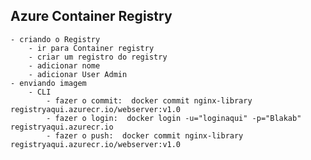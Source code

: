 ## Azure Container Registry
    - criando o Registry 
        - ir para Container registry
        - criar um registro do registry
        - adicionar nome
        - adicionar User Admin
    - enviando imagem
        - CLI 
            - fazer o commit:  docker commit nginx-library registryaqui.azurecr.io/webserver:v1.0
            - fazer o login:  docker login -u="loginaqui" -p="Blakab" registryaqui.azurecr.io
            - fazer o push:  docker commit nginx-library registryaqui.azurecr.io/webserver:v1.0